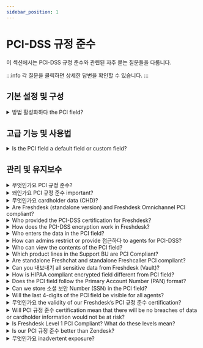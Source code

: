 ```yaml
---
sidebar_position: 1
---
```


# PCI-DSS 규정 준수

이 섹션에서는 PCI-DSS 규정 준수와 관련된 자주 묻는 질문들을 다룹니다.

:::info
각 질문을 클릭하면 상세한 답변을 확인할 수 있습니다.
:::


## 기본 설정 및 구성

<details>
<summary>방법 활성화하다 the PCI field?</summary>

<p><span style={{ fontSize: "16px" }}>This is an on-demand feature. Drop an email to us to support@freshdesk.com and we will ensure the necessary features/settings (like idle session timeout in 15 mins, IP whitelisting, password policy that adheres to PCI DSS, etc.) are in place and then enable the PCI field for that account.</span></p><p dir="ltr" style={{ fontSize: "16px" }}><span dir="ltr" style={{ fontSize: "16px" }}>Post this, the Account Admins can see an option to create a PCI field (namely ‘secure field’) in the <strong>Admin &gt; Workflows &gt; Ticket Fields</strong> page.</span><br /><br /><span style={{ fontSize: "16px" }}><span style={{ fontSize: "16px" }}><span style={{ fontSize: "16px" }}><img src="#" width="637" height="352" class="fr-fic fr-dii" /></span></span></span></p><blockquote dir="ltr" style={{ fontSize: "16px" }}><strong><span style={{ fontSize: "16px" }}>Note:</span></strong><span style={{ fontSize: "16px" }}><span style={{ fontSize: "16px" }}><span style={{ fontSize: "16px" }}><br /></span></span></span></blockquote><ol><li class="p1"><span style={{ fontSize: "16px" }}><span style={{ fontSize: "16px" }}><span style={{ fontSize: "16px" }}>The secure field section will be disabled by default.</span></span></span></li><li class="p1"><span style={{ fontSize: "16px" }}><span style={{ fontSize: "16px" }}><span style={{ fontSize: "16px" }}>The secure field will be enabled only when IP whitelisting, an idle session, and a concurrent session are enabled and at-least one IP range should be present.</span></span></span></li><li class="p1"><span style={{ fontSize: "16px" }}><span style={{ fontSize: "16px" }}><span style={{ fontSize: "16px" }}>If the secure fields are enabled and later if you try to disable any of the mandatory sections the secure fields toggle will automatically be turned off.</span></span></span></li><li class="p1"><span style={{ fontSize: "16px" }}><span style={{ fontSize: "16px" }}><span style={{ fontSize: "16px" }}>Once the secure fields are enabled the IP whitelisting toggle and session preferences section will be disabled.</span></span></span></li><li class="p1"><span style={{ fontSize: "16px" }}><span style={{ fontSize: "16px" }}><span style={{ fontSize: "16px" }}>You will see a banner stating that idle sessions will default to 15 mins if secure fields are enabled. If you do not set 15 mins in UI, it will be automatically be set from the backend. This will not default to 15 mins in UI on enabling.</span></span></span></li><li class="p1"><span style={{ fontSize: "16px" }}>Session replay will be turned off when PCI is enabled.</span></li></ol>

</details>


## 고급 기능 및 사용법

<details>
<summary>Is the PCI field a default field or custom field?</summary>

<p><span dir="ltr" style={{ fontSize: "16px" }}>The PCI field is available as a Custom field in Freshdesk. It is available in the drag-and-drop section under <strong>Admin &gt; Workflows &gt; Ticket Fields</strong>. </span></p>

</details>


## 관리 및 유지보수

<details>
<summary>무엇인가요 PCI 규정 준수?</summary>

<p><span style={{ fontSize: "16px" }}>PCI compliance refers to the technical and operational standards as defined by the Payment Card Industry Data Security Standard (PCI-DSS) to secure and protect credit card data. The standards defined under PCI-DSS is developed and managed by the PCI Security Standards Council (PCI SSC).</span></p>

</details>

<details>
<summary>왜인가요 PCI 규정 준수 important?</summary>

<p><span style={{ fontSize: "16px" }}>Adhering to PCI compliance standards ensures the cardholder data is handled in a secure manner that helps reduce the likelihood of sensitive financial account information stolen or hacked. It helps in avoiding fraudulent activity and mitigate data breaches which is critical for gaining customer confidence and trust.</span></p><p><span style={{ fontSize: "16px" }}>In addition, any vendor working with a service provider using their products or services for accepting card payments or storing/processing/transmitting cardholder data will need to be PCI compliant.</span></p>

</details>

<details>
<summary>무엇인가요 cardholder data (CHD)?</summary>

<p><span style={{ fontSize: "16px" }}>At a minimum, cardholder data consists of the full Permanent Account Number (PAN). Cardholder data may also appear in the form of the full PAN plus any of the following: cardholder name, expiration date, and/or service code for additional data elements that may be transmitted or processed (but not stored) as part of a payment transaction.</span></p>

</details>

<details>
<summary>Are Freshdesk (standalone version) and Freshdesk Omnichannel PCI compliant?</summary>

<p dir="ltr"><span dir="ltr" style={{ fontSize: "16px" }}>No.&nbsp;</span><span style={{ fontSize: "16px" }}>Only Freshdesk (standalone version) via the vault service is PCI compliant, whereas Freshdesk Omnichannel is not. Although Freshdesk isn’t intended to be used as a billing platform, cardholder data as per the PCI-DSS can be stored. The information is encrypted and is made available on-demand only to users who have the privilege to access the data.</span></p>

</details>

<details>
<summary>Who provided the PCI-DSS certification for Freshdesk?</summary>

<p><span style={{ fontSize: "16px" }}>Freshdesk’s workflows have been audited and approved by a third-party </span><span style={{ fontSize: "16px" }}><span style={{ fontSize: "16px" }}><span style={{ fontSize: "16px" }}><strong>Qualified Security Assessor</strong></span></span></span><span style={{ fontSize: "16px" }}> (QSA).</span></p>

</details>

<details>
<summary>How does the PCI-DSS encryption work in Freshdesk?</summary>

<p><span style={{ fontSize: "16px" }}>The information entered in the PCI field is stored in a secure environment outside of Freshdesk.</span><br /><span style={{ fontSize: "16px" }}><span style={{ fontSize: "16px" }}><span style={{ fontSize: "16px" }}>The Virtual Private Cloud (VPC) used to store the encrypted PCI data is a service on its own and does not have any peering to any of the Freshdesk’s VPCs. The stored data will not be read/written directly from Freshdesk or any of its subsystems.</span></span></span><br /><span style={{ fontSize: "16px" }}>When agents/admins wish to enter or unmask the data in the PCI field, they will be hitting the secure environment's API directly to store or retrieve encrypted information.</span></p>

</details>

<details>
<summary>Who enters the data in the PCI field?</summary>

<p><span style={{ fontSize: "16px" }}>There are two ways in which data can be entered into the PCI field. </span></p><ul><li><span style={{ fontSize: "16px" }}><span style={{ fontSize: "16px" }}><span style={{ fontSize: "16px" }}>Customers can fill in their card number in the ticket form directly, or</span></span></span></li><li><span style={{ fontSize: "16px" }}>Agents with access to the field can fill it in. </span></li></ul>

</details>

<details>
<summary>How can admins restrict or provide 접근하다 to agents for PCI-DSS?</summary>

<p><span style={{ fontSize: "16px" }}>By default, access to the PCI field is restricted for all agents and admins alike. On creating a custom role, admins can choose to provide read-only or read and write access to the PCI &nbsp;field. This custom role can then be applied to agent profiles who need access to the PCI field.</span></p>

</details>

<details>
<summary>Who can view the contents of the PCI field?</summary>

<p><span style={{ fontSize: "16px" }}>Admins and agents with the following roles can view the contents of the PCI field</span></p><ul><li><span style={{ fontSize: "16px" }}><span style={{ fontSize: "16px" }}><span style={{ fontSize: "16px" }}>Admins who have access to the PCI field</span></span></span></li><li><span style={{ fontSize: "16px" }}><span style={{ fontSize: "16px" }}><span style={{ fontSize: "16px" }}>Agents who have access to edit the PCI field</span></span></span></li><li><span style={{ fontSize: "16px" }}>Agents who have access to view the PCI field</span></li></ul>

</details>

<details>
<summary>Which product lines in the Support BU are PCI Compliant?</summary>

<p><span dir="ltr" style={{ fontSize: "16px" }}>Freshdesk (standalone version) is PCI compliant. As part of the integrated solution, Freshworks has built an isolated air-gap environment that is invoked for collecting, storing, and processing Card Holder Data (CHD).</span></p>

</details>

<details>
<summary>Are standalone Freshchat and standalone Freshcaller PCI compliant?</summary>

<p><span dir="ltr" style={{ fontSize: "16px" }}>Categorically, the answer is 'Not Applicable' as per PCI DSS v.3.2.1 - Clause 4.2 - Never send unprotected PANs by end-user messaging technologies (for example, e-mail, instant messaging, SMS, chat, etc.).</span><br /><span dir="ltr" style={{ fontSize: "16px" }}>&nbsp;<br /></span><span style={{ fontSize: "16px" }}><span style={{ fontSize: "16px" }}><span dir="ltr" style={{ fontSize: "16px" }}>As per PCI DSS, cardholder data (CHD) is not recommended to be exchanged over end-user communication channels such as chat, emails, and calls. &nbsp;</span></span></span><br /><span style={{ fontSize: "16px" }}><span style={{ fontSize: "16px" }}><span dir="ltr" style={{ fontSize: "16px" }}><br /></span></span></span><span style={{ fontSize: "16px" }}><span style={{ fontSize: "16px" }}><span style={{ fontSize: "16px" }}>Further, in the case of chat and emails, customers can sanitize their conversations through our Data Redaction app. Agents can invoke our secure form through interaction in the chat and provide their card information. Likewise, our Caller system can be invoked within the Support system and can be used by agents to provide any card-based transaction support.</span></span></span><br /><span style={{ fontSize: "16px" }}><span style={{ fontSize: "16px" }}><span style={{ fontSize: "16px" }}><br /></span></span></span><span dir="ltr" style={{ fontSize: "16px" }}>Having said that, in both standalone Freshchat and standalone Freshcaller, the data stores are encrypted in transit and at rest. We have also implemented multi-tiered security controls that are also audited as part of SOC 2, ISO 27001, ISO 27701 and Cyber Essentials Plus certifications.</span></p>

</details>

<details>
<summary>Can you 내보내기 all sensitive data from Freshdesk (Vault)?</summary>

<p><span style={{ fontSize: "16px" }}>No. We will not provision exporting data from Freshdesk Vault. On the other hand, the sensitive data can be cleared off by different means. (Deleting a ticket, deleting the account, deleting the field, etc.)</span></p>

</details>

<details>
<summary>How is HIPAA compliant encrypted field different from PCI field?</summary>

<ul><li><span style={{ fontSize: "16px" }}>The data entered in the PCI field is stored in a Virtual Private Cloud (VPC) that is not connected to any of Freshdesk’s subsystems. The data, conversations, and histories entered in the encrypted field are stored securely on Amazon’s AWS servers. However, the data inside the encrypted field (HIPAA) is stored within Freshdesk’s systems. </span></li><li><span style={{ fontSize: "16px" }}><span style={{ fontSize: "16px" }}><span style={{ fontSize: "16px" }}>There is no cap on the number of HIPAA compliant encrypted fields that can be added. On the other hand, only one PCI field can be added.</span></span></span></li><li><span style={{ fontSize: "16px" }}>HIPAA compliant encrypted fields have specific features that allow administrators to control access privileges, but they cannot be hidden for agents. Whereas, the PCI field can be accessed only by agents/admins who have read and edit access to perform the functions respectively. For other agents, the PCI field will not be visible.</span></li></ul>

</details>

<details>
<summary>Does the PCI field follow the Primary Account Number (PAN) format?</summary>

<p><span style={{ fontSize: "16px" }}>The PCI field is not restricted to the PAN format. It is a single-line text field on Freshdesk and hence can accept any UTF-8 character.</span></p>

</details>

<details>
<summary>Can we store 소셜 보안 Number (SSN) in the PCI field?</summary>

<p><span style={{ fontSize: "16px" }}>The PCI field can accept any single line text - this includes any UTF-8 character. Thus, any sensitive or confidential information of customers can be stored in this field.</span></p>

</details>

<details>
<summary>Will the last 4-digits of the PCI field be visible for all agents?</summary>

<p><span style={{ fontSize: "16px" }}>All digits in the PCI field are masked. This means only agents/admins who have access to unmask/edit the PCI field can view the content in the field. Partial masking is not enabled as we don’t want to restrict you to use this field only to store/handle card information and be able to use it to their edge-case requirements.<br /></span><span style={{ fontSize: "16px" }}>Also, storing the last 4 digits of the primary account number (PAN) can be done on a separate field and does not violate any PCI DSS compliance rules.</span></p>

</details>

<details>
<summary>무엇인가요 the validity of our Freshdesk’s PCI 규정 준수 certification?</summary>

<p><span style={{ fontSize: "16px" }}>It is valid for 1 year from the time of certification and needs to be renewed every year after assessment by a QSA.</span></p>

</details>

<details>
<summary>Will PCI 규정 준수 certification mean that there will be no breaches of data or cardholder information would not be at risk?</summary>

<p><span style={{ fontSize: "16px" }}>The PCI DSS is not completely secure or hacker-proof. However, they are a standard set of fundamental security controls framed to deal with the most common risk scenarios and known attack vectors identified by the PCI SSC. It’s practically impossible for PCI DSS to anticipate every possible attack scenario. Nonetheless, PCI SSC continues to keep the protocol updated. While PCI SSC is constantly working to monitor threats and improve the industry’s means of dealing with them, ultimately, it’s each organization’s responsibility to provide credit card data security.</span></p>

</details>

<details>
<summary>Is Freshdesk Level 1 PCI Compliant? What do these levels mean?</summary>

<p><span style={{ fontSize: "16px" }}>The PCI compliance levels, or tiers, refer to card transaction volume (credit, debit, and prepaid) over a 12-month period. </span></p><ul><li><span style={{ fontSize: "16px" }}><span style={{ fontSize: "16px" }}><span style={{ fontSize: "16px" }}><strong>PCI Compliance Level 1</strong> - greater than 6M Mastercard or Visa transactions annually, or, a merchant that has experienced an attack resulting in compromised card data, or, a merchant deemed level 1 by a card association.</span></span></span></li><li><span style={{ fontSize: "16px" }}><span style={{ fontSize: "16px" }}><span style={{ fontSize: "16px" }}><strong>PCI Compliance Level 2</strong> - between 1M and 6M Mastercard or Visa transactions annually.</span></span></span></li><li><span style={{ fontSize: "16px" }}><span style={{ fontSize: "16px" }}><span style={{ fontSize: "16px" }}><strong>PCI Compliance Level 3</strong> - between 20,000 and 1M e-commerce Mastercard or Visa transactions annually.</span></span></span></li><li><span style={{ fontSize: "16px" }}><span style={{ fontSize: "16px" }}><span style={{ fontSize: "16px" }}><strong>PCI Compliance Level 4</strong> - less than 20,000 card Mastercard or Visa e-commerce transactions annually, OR up to 1M Mastercard or Visa transactions annually.</span></span></span></li></ul><p><span style={{ fontSize: "16px" }}><span style={{ fontSize: "16px" }}><span style={{ fontSize: "16px" }}>Levels 2, 3, and 4 all have the same validation requirements - yearly self-assessment using the PCI SSC self-assessment questionnaire, a quarterly network scan by an approved scanning vendor (also available through PCI SSC), and an attestation of compliance form.<br /></span></span></span><span style={{ fontSize: "16px" }}><span style={{ fontSize: "16px" }}><span style={{ fontSize: "16px" }}>For PCI level 1 compliance, the merchant is required to have yearly assessments of compliance by a Qualified Security Assessor (QSA), in addition to the requirements for levels 2, 3, and 4.<br /></span></span></span><span style={{ fontSize: "16px" }}><span style={{ fontSize: "16px" }}>Since Freshdesk’s PCI compliance is audited on a yearly basis by an external QSA, we’re level 1 PCI compliant, and those who make over 6 million transactions can use our platform.</span></span></p>

</details>

<details>
<summary>Is our PCI 규정 준수 better than Zendesk?</summary>

<p><span style={{ fontSize: "16px" }}>Yes. Freshdesk’s approach to PCI compliance is more comprehensive and allows for additional use cases, unlike Zendesk. <br /></span><span style={{ fontSize: "16px" }}><span style={{ fontSize: "16px" }}><span style={{ fontSize: "16px" }}>Zendesk's approach to PCI compliance is by redaction - i.e, the 15-19 digit primary account number (or PAN) entered into the Zendesk’s PCI Compliant Ticket Field is redacted to the last 4 digits prior to the data being submitted and stored on Zendesk. <br /></span></span></span><span style={{ fontSize: "16px" }}><span style={{ fontSize: "16px" }}><span style={{ fontSize: "16px" }}>On the contrary, in our approach - we store the PAN in its entirety in a secure vault. Account owners in Freshdesk have the authority to define who can unmask and view or edit this information - which is not possible in Zendesk.<br /></span></span></span><span style={{ fontSize: "16px" }}><span style={{ fontSize: "16px" }}><span style={{ fontSize: "16px" }}>Further, as part of our security by design approach, we employ data minimization principles to securely purge cardholder data after 30-days.</span></span></span></p><p><br /></p>

</details>

<details>
<summary>무엇인가요 inadvertent exposure?</summary>

<p><span style={{ fontSize: "16px" }}>There will always be incidents where irrespective of the measures in place a customer or agent inputs a full PAN into locations outside of the dedicated PCI Field on Freshdesk. This is termed as inadvertent exposure.</span></p>

</details>

